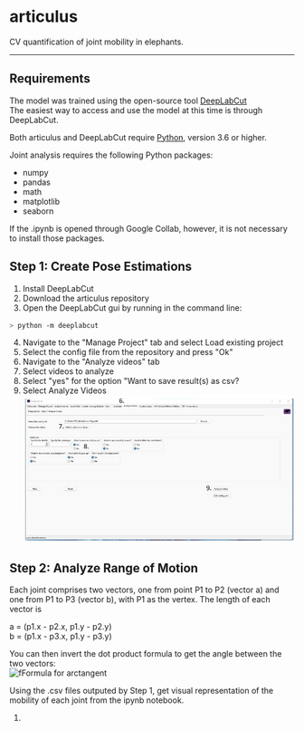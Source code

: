 # articulus
CV quantification of joint mobility in elephants.

---
## Requirements
The model was trained using the open-source tool [DeepLabCut](https://github.com/DeepLabCut/DeepLabCut) <br>
The easiest way to access and use the model at this time is through DeepLabCut.  

Both articulus and DeepLabCut require [Python](), version 3.6 or higher.

Joint analysis requires the following Python packages:
* numpy
* pandas
* math
* matplotlib
* seaborn

If the .ipynb is opened through Google Collab, however, it is not necessary to install those packages. 

## Step 1: Create Pose Estimations

1. Install DeepLabCut
2. Download the articulus repository
3. Open the DeepLabCut gui by running in the command line:
```bash
> python -m deeplabcut 
```
4. Navigate to the "Manage Project" tab and select Load existing project
5. Select the config file from the repository and press "Ok"
6. Navigate to the "Analyze videos" tab
7. Select videos to analyze
8. Select "yes" for the option "Want to save result(s) as csv?
9. Select Analyze Videos <br>
![The analyze videos tab of the DeepLabCut graphical interface with indicators for steps 6 through 9.](dlc_instructions.jpg)


## Step 2: Analyze Range of Motion


Each joint comprises two vectors, one from point P1 to P2 (vector a) and one from P1 to P3 (vector b), with P1 as the vertex. The length of each vector is 

a = (p1.x - p2.x, p1.y - p2.y)<br>
b = (p1.x - p3.x, p1.y - p3.y)

You can then invert the dot product formula to get the angle between the two vectors:<br>
![fFormula for arctangent](https://i.stack.imgur.com/WM5f7.png) <br>

Using the .csv files outputed by Step 1, get visual representation of the mobility of each joint from the ipynb notebook. 

1. 
